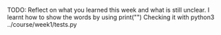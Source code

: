 TODO: Reflect on what you learned this week and what is still unclear.
I learnt how to show the words by using 
print("")
Checking it with python3 ../course/week1/tests.py
